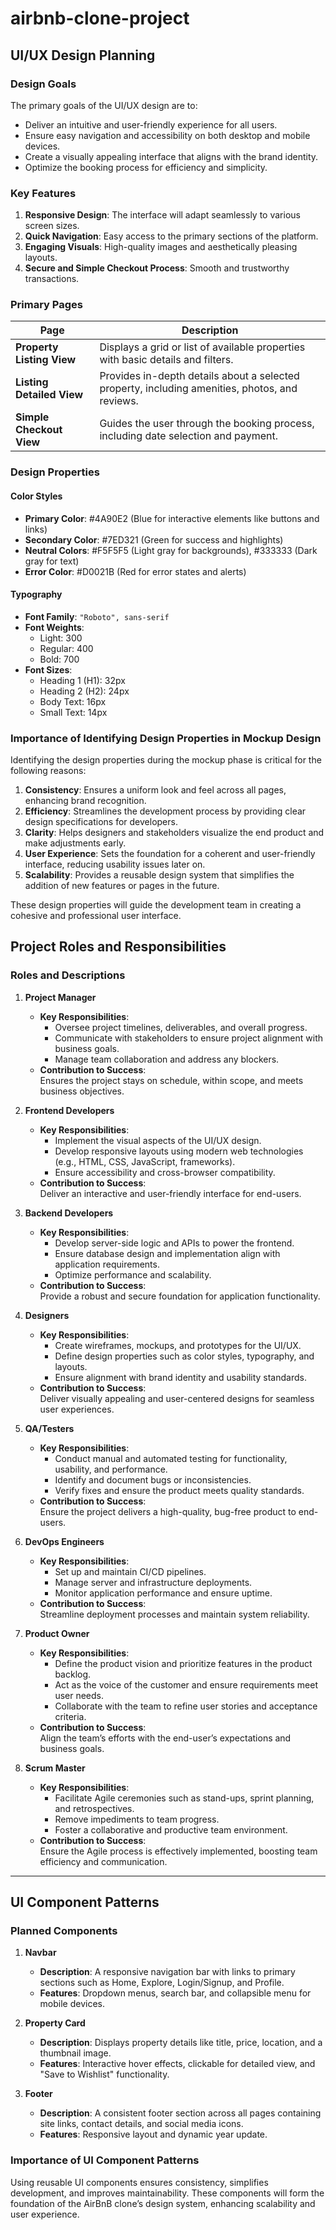 # airbnb-clone-project
## UI/UX Design Planning

### Design Goals
The primary goals of the UI/UX design are to:
- Deliver an intuitive and user-friendly experience for all users.
- Ensure easy navigation and accessibility on both desktop and mobile devices.
- Create a visually appealing interface that aligns with the brand identity.
- Optimize the booking process for efficiency and simplicity.

### Key Features
1. **Responsive Design**: The interface will adapt seamlessly to various screen sizes.
2. **Quick Navigation**: Easy access to the primary sections of the platform.
3. **Engaging Visuals**: High-quality images and aesthetically pleasing layouts.
4. **Secure and Simple Checkout Process**: Smooth and trustworthy transactions.

### Primary Pages
| Page                   | Description                                                                 |
|------------------------|-----------------------------------------------------------------------------|
| **Property Listing View** | Displays a grid or list of available properties with basic details and filters. |
| **Listing Detailed View** | Provides in-depth details about a selected property, including amenities, photos, and reviews. |
| **Simple Checkout View**  | Guides the user through the booking process, including date selection and payment. |

### Design Properties

#### Color Styles
- **Primary Color**: #4A90E2 (Blue for interactive elements like buttons and links)
- **Secondary Color**: #7ED321 (Green for success and highlights)
- **Neutral Colors**: #F5F5F5 (Light gray for backgrounds), #333333 (Dark gray for text)
- **Error Color**: #D0021B (Red for error states and alerts)

#### Typography
- **Font Family**: `"Roboto", sans-serif`
- **Font Weights**:  
  - Light: 300  
  - Regular: 400  
  - Bold: 700  
- **Font Sizes**:  
  - Heading 1 (H1): 32px  
  - Heading 2 (H2): 24px  
  - Body Text: 16px  
  - Small Text: 14px  

### Importance of Identifying Design Properties in Mockup Design
Identifying the design properties during the mockup phase is critical for the following reasons:
1. **Consistency**: Ensures a uniform look and feel across all pages, enhancing brand recognition.
2. **Efficiency**: Streamlines the development process by providing clear design specifications for developers.
3. **Clarity**: Helps designers and stakeholders visualize the end product and make adjustments early.
4. **User Experience**: Sets the foundation for a coherent and user-friendly interface, reducing usability issues later on.
5. **Scalability**: Provides a reusable design system that simplifies the addition of new features or pages in the future.

These design properties will guide the development team in creating a cohesive and professional user interface.

## Project Roles and Responsibilities

### Roles and Descriptions

1. **Project Manager**  
   - **Key Responsibilities**:  
     - Oversee project timelines, deliverables, and overall progress.  
     - Communicate with stakeholders to ensure project alignment with business goals.  
     - Manage team collaboration and address any blockers.  
   - **Contribution to Success**:  
     Ensures the project stays on schedule, within scope, and meets business objectives.  

2. **Frontend Developers**  
   - **Key Responsibilities**:  
     - Implement the visual aspects of the UI/UX design.  
     - Develop responsive layouts using modern web technologies (e.g., HTML, CSS, JavaScript, frameworks).  
     - Ensure accessibility and cross-browser compatibility.  
   - **Contribution to Success**:  
     Deliver an interactive and user-friendly interface for end-users.  

3. **Backend Developers**  
   - **Key Responsibilities**:  
     - Develop server-side logic and APIs to power the frontend.  
     - Ensure database design and implementation align with application requirements.  
     - Optimize performance and scalability.  
   - **Contribution to Success**:  
     Provide a robust and secure foundation for application functionality.  

4. **Designers**  
   - **Key Responsibilities**:  
     - Create wireframes, mockups, and prototypes for the UI/UX.  
     - Define design properties such as color styles, typography, and layouts.  
     - Ensure alignment with brand identity and usability standards.  
   - **Contribution to Success**:  
     Deliver visually appealing and user-centered designs for seamless user experiences.  

5. **QA/Testers**  
   - **Key Responsibilities**:  
     - Conduct manual and automated testing for functionality, usability, and performance.  
     - Identify and document bugs or inconsistencies.  
     - Verify fixes and ensure the product meets quality standards.  
   - **Contribution to Success**:  
     Ensure the project delivers a high-quality, bug-free product to end-users.  

6. **DevOps Engineers**  
   - **Key Responsibilities**:  
     - Set up and maintain CI/CD pipelines.  
     - Manage server and infrastructure deployments.  
     - Monitor application performance and ensure uptime.  
   - **Contribution to Success**:  
     Streamline deployment processes and maintain system reliability.  

7. **Product Owner**  
   - **Key Responsibilities**:  
     - Define the product vision and prioritize features in the product backlog.  
     - Act as the voice of the customer and ensure requirements meet user needs.  
     - Collaborate with the team to refine user stories and acceptance criteria.  
   - **Contribution to Success**:  
     Align the team’s efforts with the end-user’s expectations and business goals.  

8. **Scrum Master**  
   - **Key Responsibilities**:  
     - Facilitate Agile ceremonies such as stand-ups, sprint planning, and retrospectives.  
     - Remove impediments to team progress.  
     - Foster a collaborative and productive team environment.  
   - **Contribution to Success**:  
     Ensure the Agile process is effectively implemented, boosting team efficiency and communication.  

---

## UI Component Patterns

### Planned Components

1. **Navbar**  
   - **Description**: A responsive navigation bar with links to primary sections such as Home, Explore, Login/Signup, and Profile.  
   - **Features**: Dropdown menus, search bar, and collapsible menu for mobile devices.  

2. **Property Card**  
   - **Description**: Displays property details like title, price, location, and a thumbnail image.  
   - **Features**: Interactive hover effects, clickable for detailed view, and "Save to Wishlist" functionality.  

3. **Footer**  
   - **Description**: A consistent footer section across all pages containing site links, contact details, and social media icons.  
   - **Features**: Responsive layout and dynamic year update.  

### Importance of UI Component Patterns  
Using reusable UI components ensures consistency, simplifies development, and improves maintainability. These components will form the foundation of the AirBnB clone’s design system, enhancing scalability and user experience.  
